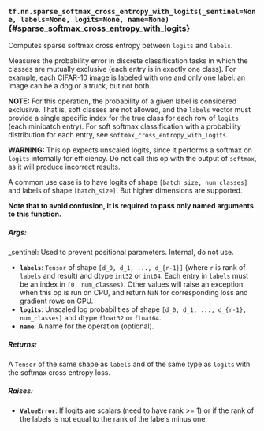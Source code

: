### `tf.nn.sparse_softmax_cross_entropy_with_logits(_sentinel=None, labels=None, logits=None, name=None)` {#sparse_softmax_cross_entropy_with_logits}

Computes sparse softmax cross entropy between `logits` and `labels`.

Measures the probability error in discrete classification tasks in which the
classes are mutually exclusive (each entry is in exactly one class).  For
example, each CIFAR-10 image is labeled with one and only one label: an image
can be a dog or a truck, but not both.

**NOTE:**  For this operation, the probability of a given label is considered
exclusive.  That is, soft classes are not allowed, and the `labels` vector
must provide a single specific index for the true class for each row of
`logits` (each minibatch entry).  For soft softmax classification with
a probability distribution for each entry, see
`softmax_cross_entropy_with_logits`.

**WARNING:** This op expects unscaled logits, since it performs a softmax
on `logits` internally for efficiency.  Do not call this op with the
output of `softmax`, as it will produce incorrect results.

A common use case is to have logits of shape `[batch_size, num_classes]` and
labels of shape `[batch_size]`. But higher dimensions are supported.

**Note that to avoid confusion, it is required to pass only named arguments to
this function.**

##### Args:

  _sentinel: Used to prevent positional parameters. Internal, do not use.

*  <b>`labels`</b>: `Tensor` of shape `[d_0, d_1, ..., d_{r-1}]` (where `r` is rank of
    `labels` and result) and dtype `int32` or `int64`. Each entry in `labels`
    must be an index in `[0, num_classes)`. Other values will raise an
    exception when this op is run on CPU, and return `NaN` for corresponding
    loss and gradient rows on GPU.
*  <b>`logits`</b>: Unscaled log probabilities of shape
    `[d_0, d_1, ..., d_{r-1}, num_classes]` and dtype `float32` or `float64`.
*  <b>`name`</b>: A name for the operation (optional).

##### Returns:

  A `Tensor` of the same shape as `labels` and of the same type as `logits`
  with the softmax cross entropy loss.

##### Raises:


*  <b>`ValueError`</b>: If logits are scalars (need to have rank >= 1) or if the rank
    of the labels is not equal to the rank of the labels minus one.

